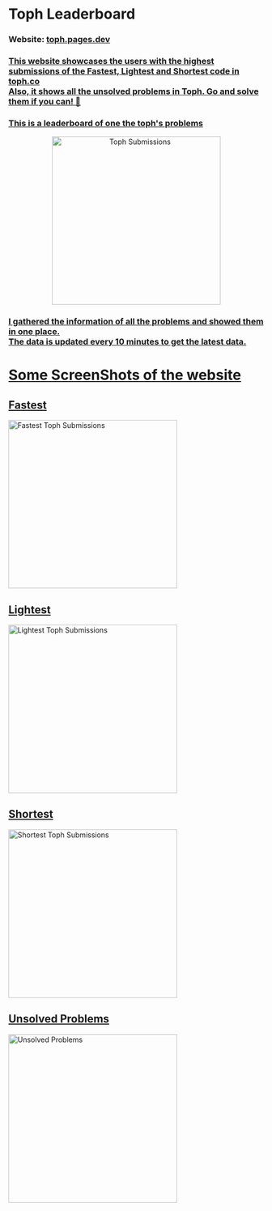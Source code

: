 <h1>Toph Leaderboard</h1>
<h3>Website: <a href="https://toph.pages.dev">toph.pages.dev </h3>
<h3>This website showcases the users with the highest submissions of the Fastest, Lightest and Shortest code in toph.co
  <br> Also, it shows all the unsolved problems in Toph. Go and solve them if you can! 👀
</h3>
<h3>This is a leaderboard of one the toph's problems</h3>
<p align="center">
  <img height="333px" src="https://graph.org/file/5fa14c1283833a3f50a72.png"
    alt="Toph Submissions" />
</p>
<h3>I gathered the information of all the problems and showed them in one place. <br> The data is updated every 10
  minutes to get the latest data. </h3>
<h1>Some ScreenShots of the website</h1>
<p align="center">
<h2>Fastest</h2>
<img height="333px" src="https://graph.org/file/b1693e066639192c8875e.png"
  alt="Fastest Toph Submissions" />
<h2>Lightest</h2>
<img height="333px" src="https://graph.org/file/a42967a8b6dad13eda44a.png"
  alt="Lightest Toph Submissions" />
<h2>Shortest</h2>
<img height="333px" src="https://graph.org/file/cede2c749de2cbea241ca.png"
  alt="Shortest Toph Submissions" />
<h2>Unsolved Problems</h2>
<img height="333px" src="https://graph.org/file/57e111d334be8c6d111f1.png"
  alt="Unsolved Problems" />
</p>